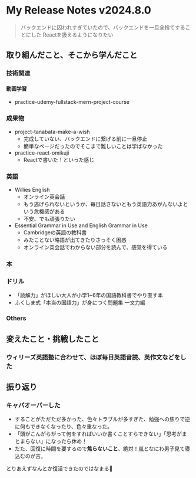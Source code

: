# My Release Notes v2024.8.0

> バックエンドに囚われすぎていたので、バックエンドを一旦全捨てすることにした
> Reactを扱えるようになりたい

## 取り組んだこと、そこから学んだこと

### 技術関連

#### 動画学習

- practice-udemy-fullstack-mern-project-course


### 成果物

- project-tanabata-make-a-wish
  - 完成していない、バックエンドに繋げる前に一旦停止
  - 簡単なページだったのでそこまで難しいことは学ばなかった
- practice-react-omikuji
  - Reactで書いた！といった感じ

### 英語

- Willies English 
  - オンライン英会話
  - もう逃げられないというか、毎日話さないともう英語力あがんないよという危機感がある
  - 不安、でも頑張りたい
- Essential Grammar in Use and English Grammar in Use
  - Cambridgeの英語の教科書
  - みたことない略語が出てきたりさっそく困惑
  - オンライン英会話でわからない部分を読んで、感覚を得ている

### 本



### ドリル

- 「読解力」がほしい大人が小学1~6年の国語教科書でやり直す本
- ふくしま式「本当の国語力」が身につく問題集 一文力編

### Others

## 変えたこと・挑戦したこと

### ウィリーズ英語塾に合わせて、ほぼ毎日英語音読、英作文などをした



## 振り返り

### キャパオーバーした

- することがただただ多かった、色々トラブルが多すぎた、勉強への焦りで逆に何もできなくなったり、色々重なった。
- 「頭がこんがらがって何をすればいいか書くことすらできない」「思考がまとまらない」になったら休め！
- だた、回復に時間を要するので**焦らないこと**、絶対！嵐となにわ男子見て寝込むのが吉。

とりあえずなんとか復活できたのではなまる💮